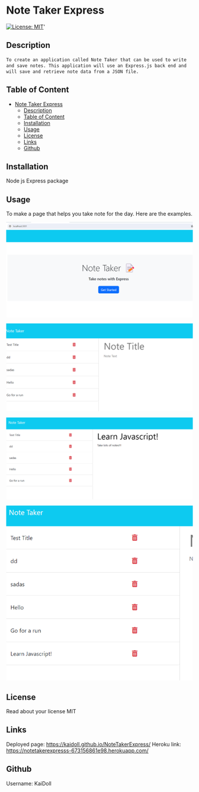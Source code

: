 # Note Taker Express
  [![License: MIT](https://img.shields.io/badge/License-MIT-yellow.svg)](https://opensource.org/licenses/MIT)'

  ## Description

    To create an application called Note Taker that can be used to write and save notes. This application will use an Express.js back end and will save and retrieve note data from a JSON file.

  ## Table of Content 
- [Note Taker Express](#note-taker-express)
  - [Description](#description)
  - [Table of Content](#table-of-content)
  - [Installation](#installation)
  - [Usage](#usage)
  - [License](#license)
  - [Links](#links)
  - [Github](#github)
  
## Installation
Node js
Express package

## Usage 
To make a page that helps you take note for the day. Here are the examples. 

![The index page when you click the local port](image.png)

![The notes page where you write and save notes](image-1.png)

![Reminder typed on the page](image-2.png)

![The reminder is saved!](image-3.png)


## License
  
Read about your license MIT

 ## Links 
Deployed page: https://kaidoll.github.io/NoteTakerExpress/
Heroku link: https://notetakerexpresss-673156861e98.herokuapp.com/  

 ## Github 
Username: KaiDoll
